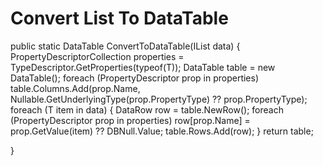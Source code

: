 # Convert List To DataTable
public static DataTable ConvertToDataTable<T>(IList<T> data)
{
    PropertyDescriptorCollection properties =
       TypeDescriptor.GetProperties(typeof(T));
    DataTable table = new DataTable();
    foreach (PropertyDescriptor prop in properties)
        table.Columns.Add(prop.Name, Nullable.GetUnderlyingType(prop.PropertyType) ?? prop.PropertyType);
    foreach (T item in data)
    {
        DataRow row = table.NewRow();
        foreach (PropertyDescriptor prop in properties)
            row[prop.Name] = prop.GetValue(item) ?? DBNull.Value;
        table.Rows.Add(row);
    }
    return table;

}
